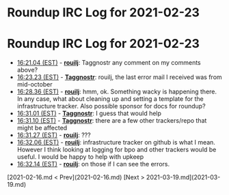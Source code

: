 # Roundup IRC Log for 2021-02-23 #
# Roundup IRC Log for 2021-02-23
* <a href="#16:21.04" id="16:21.04">16:21.04 (EST)</a> - __[rouilj](https://github.com/rouilj)__: Taggnostr any comment on my comments above?
* <a href="#16:23.23" id="16:23.23">16:23.23 (EST)</a> - __[Taggnostr](https://github.com/Taggnostr)__: rouilj, the last error mail I received was from mid-october
* <a href="#16:28.36" id="16:28.36">16:28.36 (EST)</a> - __[rouilj](https://github.com/rouilj)__: hmm, ok. Something wacky is happening there. In any case, what about cleaning up and setting a template for the infrastructure tracker. Also possible sponsor for docs for roundup?
* <a href="#16:31.01" id="16:31.01">16:31.01 (EST)</a> - __[Taggnostr](https://github.com/Taggnostr)__: I guess that would help
* <a href="#16:31.10" id="16:31.10">16:31.10 (EST)</a> - __[Taggnostr](https://github.com/Taggnostr)__: there are a few other trackers/repo that might be affected
* <a href="#16:31.27" id="16:31.27">16:31.27 (EST)</a> - __[rouilj](https://github.com/rouilj)__: ???
* <a href="#16:32.06" id="16:32.06">16:32.06 (EST)</a> - __[rouilj](https://github.com/rouilj)__: infrastructure tracker on github is what I mean. However I think looking at logging for bpo and other trackers would be useful. I would be happy to help with upkeep
* <a href="#16:32.14" id="16:32.14">16:32.14 (EST)</a> - __[rouilj](https://github.com/rouilj)__: on those if I can see the errors.

<div class="inpage-footer">
[2021-02-16.md < Prev](2021-02-16.md)
[Next > 2021-03-19.md](2021-03-19.md)
</div>
